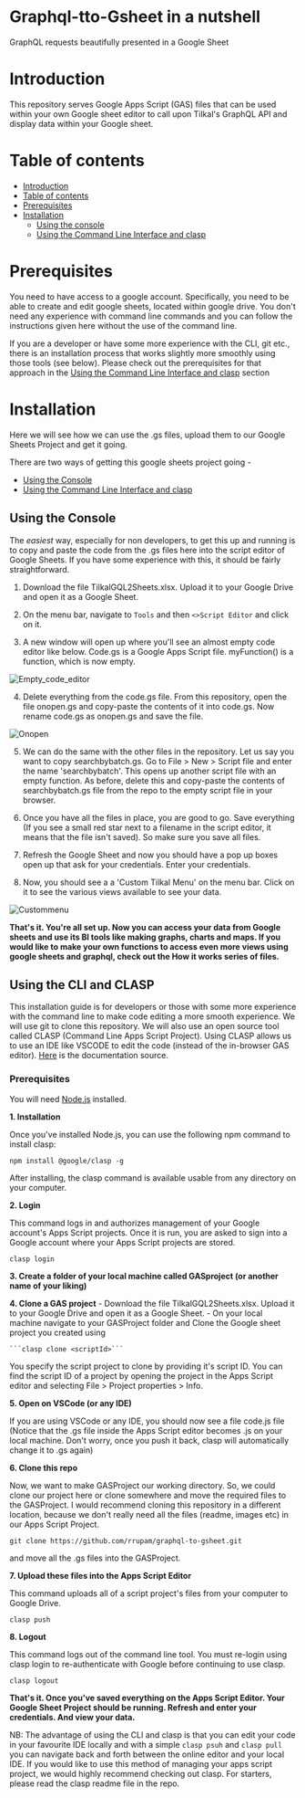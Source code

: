 # Graphql-tto-Gsheet in a nutshell
GraphQL requests beautifully presented in a Google Sheet

# Introduction 
This repository serves Google Apps Script (GAS) files that can be used within your own Google sheet editor to call upon Tilkal's GraphQL API and display data within your Google sheet.

Table of contents
=================

<!--ts-->
   * [Introduction](#introduction)
   * [Table of contents](#table-of-contents)
   * [Prerequisites](#prerequisites)
   * [Installation](#installation)
      * [Using the console](#using-the-console)
      * [Using the Command Line Interface and clasp](#using-the-CLI-and-CLASP)
<!--te-->

# Prerequisites

You need to have access to a google account. Specifically, you need to be able to create and edit google sheets, located within google drive. 
You don't need any experience with command line commands and you can follow the instructions given here without the use of the command line. 

If you are a developer or have some more experience with the CLI, git etc., there is an installation process that works slightly more smoothly using those tools (see below). Please check out the prerequisites for that approach in the [Using the Command Line Interface and clasp](#using-the-CLI-and-CLASP) section

 # Installation
 
 Here we will see how we can use the .gs files, upload them to our Google Sheets Project and get it going. 
 
 There are two ways of getting this google sheets project going -
 <!--ts-->
   * [Using the Console](#using-the-console)
   * [Using the Command Line Interface and clasp](#using-the-cli)
<!--te-->

## Using the Console

The *easiest* way, especially for non developers, to get this up and running is to copy and paste the code from the .gs files here into the script editor of Google Sheets. If you have some experience with this, it should be fairly straightforward. 

1. Download the file TilkalGQL2Sheets.xlsx. Upload it to your Google Drive and open it as a Google Sheet. 

2. On the menu bar, navigate to `Tools` and then  `<>Script Editor` and click on it.

3. A new window will open up where you'll see an almost empty code editor like below. Code.gs is a Google Apps Script file. myFunction() is a function, which is now empty.

![Empty_code_editor](/Images/gaseditor.png)

4. Delete everything from the code.gs file. From this repository, open the file onopen.gs and copy-paste the contents of it into code.gs. Now rename code.gs as      onopen.gs and save the file. 

![Onopen](/Images/onopen.png)
  
5. We can do the same with the other files in the repository. Let us say you want to copy searchbybatch.gs. Go to File > New > Script file and enter the name 'searchbybatch'. This opens up another script file with an empty function. As before, delete this and copy-paste the contents of searchbybatch.gs file from the repo to the empty script file in your browser. 

6. Once you have all the files in place, you are good to go. Save everything (If you see a small red star next to a filename in the script editor, it means that the file isn't saved). So make sure you save all files. 

7. Refresh the Google Sheet and now you should have a pop up boxes open up that ask for your credentials. Enter your credentials. 

8. Now, you should see a a 'Custom Tilkal Menu' on the menu bar. Click on it to see the various views available to see your data. 

![Custommenu](/Images/custommenu.png)

**That's it. You're all set up. Now you can access your data from Google sheets and use its BI tools like making graphs, charts and maps. If you would like to make your own functions to access even more views using google sheets and graphql, check out the How it works series of files.**

## Using the CLI and CLASP

This installation guide is for developers or those with some more experience with the command line to make code editing a more smooth experience. We will use git to clone this repository. We will also use an open source tool called CLASP (Command Line Apps Script Project). Using CLASP allows us to use an IDE like VSCODE to edit the code (instead of the in-browser GAS editor). [Here](https://developers.google.com/apps-script/guides/clasp) is the documentation source. 

### Prerequisites
You will need [Node.js](https://nodejs.org/en/download/) installed.  

**1. Installation**

Once you've installed Node.js, you can use the following npm command to install clasp:

```npm install @google/clasp -g```

After installing, the clasp command is available usable from any directory on your computer.

**2. Login**

This command logs in and authorizes management of your Google account's Apps Script projects. Once it is run, you are asked to sign into a Google account where your Apps Script projects are stored.

```clasp login```

**3. Create a folder of your local machine called GASproject (or another name of your liking)**

**4. Clone a GAS project**
     - Download the file TilkalGQL2Sheets.xlsx. Upload it to your Google Drive and open it as a Google Sheet. 
     - On your local machine navigate to your GASProject folder and Clone the Google sheet project you created using 
    
    ```clasp clone <scriptId>```

You specify the script project to clone by providing it's script ID. You can find the script ID of a project by opening the project in the Apps Script editor and selecting File > Project properties > Info.

**5. Open on VSCode (or any IDE)**

If you are using VSCode or any IDE, you should now see a file code.js file (Notice that the .gs file inside the Apps Script editor becomes .js on your local machine. Don't worry, once you push it back, clasp will automatically change it to .gs again)

**6. Clone this repo**

Now, we want to make GASProject our working directory. So, we could clone our project here or clone somewhere and move the required files to the GASProject. I would recommend cloning this repository in a different location, because we don't really need all the files (readme, images etc) in our Apps Script Project. 

```git clone https://github.com/rrupam/graphql-to-gsheet.git``` 

and move all the .gs files into the GASProject.

**7. Upload these files into the Apps Script Editor**

 This command uploads all of a script project's files from your computer to Google Drive.

```clasp push```

**8. Logout**

This command logs out of the command line tool. You must re-login using clasp login to re-authenticate with Google before continuing to use clasp.

```clasp logout```

**That's it. Once you've saved everything on the Apps Script Editor. Your Google Sheet Project should be running. Refresh and enter your credentials. And view your data.**

NB: The advantage of using the CLI and clasp is that you can edit your code in your favourite IDE locally and with a simple ```clasp psuh``` and ```clasp pull``` you can navigate back and forth between the online editor and your local IDE. If you would like to use this method of managing your apps script project, we would highly recommend checking out clasp. For starters, please read the clasp readme file in the repo.
